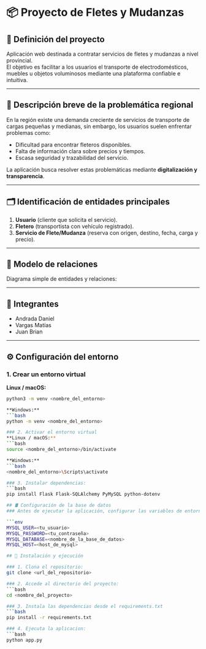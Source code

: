 # 📦 Proyecto de Fletes y Mudanzas

## 📌 Definición del proyecto
Aplicación web destinada a contratar servicios de fletes y mudanzas a nivel provincial.  
El objetivo es facilitar a los usuarios el transporte de electrodomésticos, muebles u objetos voluminosos mediante una plataforma confiable e intuitiva.  

---

## 📝 Descripción breve de la problemática regional
En la región existe una demanda creciente de servicios de transporte de cargas pequeñas y medianas, sin embargo, los usuarios suelen enfrentar problemas como:  
- Dificultad para encontrar fleteros disponibles.  
- Falta de información clara sobre precios y tiempos.  
- Escasa seguridad y trazabilidad del servicio.  

La aplicación busca resolver estas problemáticas mediante **digitalización y transparencia**.

---

## 🗂️ Identificación de entidades principales
1. **Usuario** (cliente que solicita el servicio).  
2. **Fletero** (transportista con vehículo registrado).  
3. **Servicio de Flete/Mudanza** (reserva con origen, destino, fecha, carga y precio).  

---

## 🔗 Modelo de relaciones
Diagrama simple de entidades y relaciones:  


---

## 👥 Integrantes
- Andrada Daniel  
- Vargas Matías  
- Juan Brian  

---

## ⚙️ Configuración del entorno

### 1. Crear un entorno virtual
**Linux / macOS:**
```bash
python3 -m venv <nombre_del_entorno>

**Windows:**
```bash
python -m venv <nombre_del_entorno>

### 2. Activar el entorno virtual
**Linux / macOS:**
```bash
source <nombre_del_entorno>/bin/activate

**Windows:**
```bash
<nombre_del_entorno>\Scripts\activate

### 3. Instalar dependencias:
```bash
pip install Flask Flask-SQLAlchemy PyMySQL python-dotenv

## 🛢️ Configuración de la base de datos
### Antes de ejecutar la aplicación, configurar las variables de entorno:

```env
MYSQL_USER=<tu_usuario>
MYSQL_PASSWORD=<tu_contraseña>
MYSQL_DATABASE=<nombre_de_la_base_de_datos>
MYSQL_HOST=<host_de_mysql>

## 🚀 Instalación y ejecución

### 1. Clona el repositorio: 
git clone <url_del_repositorio>

### 2. Accede al directorio del proyecto:
```bash
cd <nombre_del_proyecto>

### 3. Instala las dependencias desde el requirements.txt
```bash
pip install -r requirements.txt

### 4. Ejecuta la aplicacion:
```bash
python app.py
